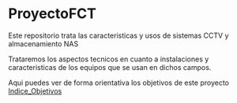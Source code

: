 # ProyectoFCT
Este repositorio trata las caracteristicas y usos de sistemas CCTV y almacenamiento NAS

Trataremos los aspectos tecnicos en cuanto a instalaciones y caracteristicas de los equipos que se usan en dichos campos.

Aqui puedes ver de forma orientativa los objetivos de este proyecto [Indice_Objetivos](/Objetivos.md)
